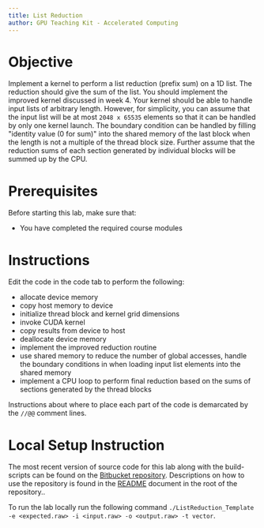 ```yaml
---
title: List Reduction
author: GPU Teaching Kit - Accelerated Computing
---
```


# Objective

Implement a kernel to perform a list reduction (prefix sum) on a 1D list.
The reduction should give the sum of the list.
You should implement the improved kernel discussed in week 4. Your kernel should be able to handle input lists of arbitrary length.
However, for simplicity, you can assume that the input list will be at most `2048 x 65535` elements so that it can be handled by only one kernel launch.
The boundary condition can be handled by filling "identity value (0 for sum)" into the shared memory of the last block when the length is not a multiple of the thread block size.
Further assume that the reduction sums of each section generated by individual blocks will be summed up by the CPU.

# Prerequisites

Before starting this lab, make sure that:

* You have completed the required course modules

# Instructions

Edit the code in the code tab to perform the following:

- allocate device memory
- copy host memory to device
- initialize thread block and kernel grid dimensions
- invoke CUDA kernel
- copy results from device to host
- deallocate device memory
- implement the improved reduction routine
- use shared memory to  reduce the number of global accesses, handle the boundary conditions in when loading input list elements into the shared memory
- implement a CPU loop to perform final reduction based on the sums of sections generated by the thread blocks

Instructions about where to place each part of the code is
demarcated by the `//@@` comment lines.

# Local Setup Instruction

The most recent version of source code for this lab along with the build-scripts can be found on the [Bitbucket repository](LINKTOLAB). Descriptions on how to use the repository is found in the [README](LINKTOREADME) document in the root of the repository..

To run the lab locally run the following command `./ListReduction_Template -e <expected.raw> -i <input.raw> -o <output.raw> -t vector`.
